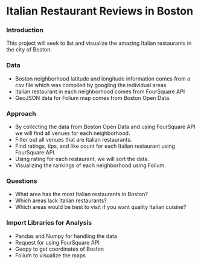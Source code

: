 # Italian Restaurant Reviews in Boston
### Introduction
This project will seek to list and visualize the amazing Italian restaurants in the city of Boston.


### Data
- Boston neighborhood latitude and longitude information comes from a csv file which was compiled by googling the individual areas.
- Italian restaurant in each neighborhood comes from FourSquare API
- GeoJSON data for Folium map comes from Boston Open Data.

### Approach
- By collecting the data from Boston Open Data and using FourSquare API we will find all venues for each neighborhood.
- Filter out all venues that are Italian restaurants.
- Find ratings, tips, and like count for each Italian restaurant using FourSquare API.
- Using rating for each restaurant, we will sort the data.
- Visualizing the rankings of each neighborhood using Folium.

### Questions
- What area has the most Italian restaurants in Boston?
- Which areas lack Italian restaurants?
- Which areas would be best to visit if you want quality Italian cuisine?

### Import Libraries for Analysis
- Pandas and Numpy for handling the data
- Request for using FourSquare API
- Geopy to get coordinates of Boston
- Folium to visualize the maps
